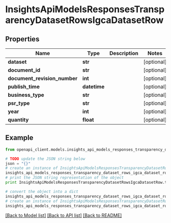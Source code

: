 # InsightsApiModelsResponsesTransparencyDatasetRowsIgcaDatasetRow


## Properties
Name | Type | Description | Notes
------------ | ------------- | ------------- | -------------
**dataset** | **str** |  | [optional] 
**document_id** | **str** |  | [optional] 
**document_revision_number** | **int** |  | [optional] 
**publish_time** | **datetime** |  | [optional] 
**business_type** | **str** |  | [optional] 
**psr_type** | **str** |  | [optional] 
**year** | **int** |  | [optional] 
**quantity** | **float** |  | [optional] 

## Example

```python
from openapi_client.models.insights_api_models_responses_transparency_dataset_rows_igca_dataset_row import InsightsApiModelsResponsesTransparencyDatasetRowsIgcaDatasetRow

# TODO update the JSON string below
json = "{}"
# create an instance of InsightsApiModelsResponsesTransparencyDatasetRowsIgcaDatasetRow from a JSON string
insights_api_models_responses_transparency_dataset_rows_igca_dataset_row_instance = InsightsApiModelsResponsesTransparencyDatasetRowsIgcaDatasetRow.from_json(json)
# print the JSON string representation of the object
print InsightsApiModelsResponsesTransparencyDatasetRowsIgcaDatasetRow.to_json()

# convert the object into a dict
insights_api_models_responses_transparency_dataset_rows_igca_dataset_row_dict = insights_api_models_responses_transparency_dataset_rows_igca_dataset_row_instance.to_dict()
# create an instance of InsightsApiModelsResponsesTransparencyDatasetRowsIgcaDatasetRow from a dict
insights_api_models_responses_transparency_dataset_rows_igca_dataset_row_form_dict = insights_api_models_responses_transparency_dataset_rows_igca_dataset_row.from_dict(insights_api_models_responses_transparency_dataset_rows_igca_dataset_row_dict)
```
[[Back to Model list]](../README.md#documentation-for-models) [[Back to API list]](../README.md#documentation-for-api-endpoints) [[Back to README]](../README.md)


